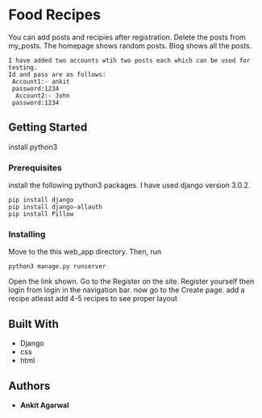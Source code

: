 
# Food Recipes

You can add posts and recipies after registration. 
Delete the posts from my_posts.
The homepage shows random posts.
Blog shows all the posts.


```
I have added two accounts wtih two posts each which can be used for testing.
Id and pass are as follows:
 Account1:- ankit
 password:1234
  Account2:- John
 password:1234
```

## Getting Started

install python3

### Prerequisites
 install the following python3 packages.
 I have used django version 3.0.2.
```
pip install django
pip install django-allauth
pip install Pillow
```

### Installing

Move to the this web_app directory.
Then, run 
```
python3 manage.py runserver
```
Open the link shown.
Go to the Register on the site.
Register yourself
then login from login in the navigation bar.
now go to the Create  page.
add a recipe
atleast add 4-5 recipes to see proper layout



## Built With

* Django
* css
* html


## Authors

* **Ankit Agarwal** 

